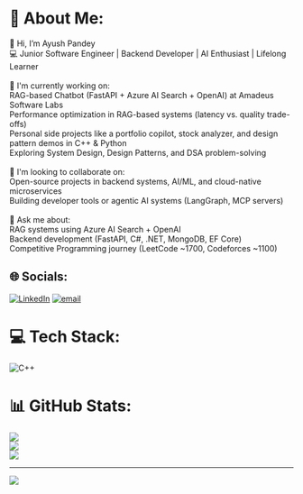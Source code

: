 # 💫 About Me:
👋 Hi, I’m Ayush Pandey<br>💻 Junior Software Engineer | Backend Developer | AI Enthusiast | Lifelong Learner<br><br>🚀 I'm currently working on:<br>RAG-based Chatbot (FastAPI + Azure AI Search + OpenAI) at Amadeus Software Labs<br>Performance optimization in RAG-based systems (latency vs. quality trade-offs)<br>Personal side projects like a portfolio copilot, stock analyzer, and design pattern demos in C++ & Python<br>Exploring System Design, Design Patterns, and DSA problem-solving<br><br>🤝 I'm looking to collaborate on:<br>Open-source projects in backend systems, AI/ML, and cloud-native microservices<br>Building developer tools or agentic AI systems (LangGraph, MCP servers)<br><br>💬 Ask me about:<br>RAG systems using Azure AI Search + OpenAI<br>Backend development (FastAPI, C#, .NET, MongoDB, EF Core)<br>Competitive Programming journey (LeetCode ~1700, Codeforces ~1100)<br>


## 🌐 Socials:
[![LinkedIn](https://img.shields.io/badge/LinkedIn-%230077B5.svg?logo=linkedin&logoColor=white)](https://linkedin.com/in/https://www.linkedin.com/in/ayush-pandey-598b38233) [![email](https://img.shields.io/badge/Email-D14836?logo=gmail&logoColor=white)](mailto:pandeyayush22082002@gmail.com) 

# 💻 Tech Stack:
![C++](https://img.shields.io/badge/c++-%2300599C.svg?style=for-the-badge&logo=c%2B%2B&logoColor=white)
# 📊 GitHub Stats:
![](https://github-readme-stats.vercel.app/api?username=awwyush7&theme=github_dark_dimmed&hide_border=false&include_all_commits=false&count_private=false)<br/>
![](https://nirzak-streak-stats.vercel.app/?user=awwyush7&theme=github_dark_dimmed&hide_border=false)<br/>
![](https://github-readme-stats.vercel.app/api/top-langs/?username=awwyush7&theme=github_dark_dimmed&hide_border=false&include_all_commits=false&count_private=false&layout=compact)

---
[![](https://visitcount.itsvg.in/api?id=awwyush7&icon=0&color=0)](https://visitcount.itsvg.in)

<!-- Proudly created with GPRM ( https://gprm.itsvg.in ) -->
